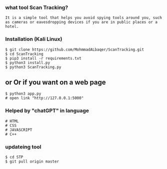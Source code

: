 ### what tool Scan Tracking?
```
It is a simple tool that helps you avoid spying tools around you, such as cameras or eavesdropping devices if you are in public places or a hotel.

```


### Installation (Kali Linux)

```
$ git clone https://github.com/MohmmadALbaqer/ScanTracking.git
$ cd ScanTracking
$ pip3 install -r requirements.txt
$ python3 install.py
$ python3 ScanTracking.py

```
## or Or if you want on a web page

```
$ python3 app.py
# open link "http://127.0.0.1:5000"

```

### Helped by "chatGPT" in language

```
# HTML
# CSS
# JAVASCRIPT
# C++
```
### updateing tool
```
$ cd STP
$ git pull origin master

```
